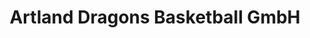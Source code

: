 ---
title: "Artland Dragons Basketball GmbH"
url: /quakenbrueck/artland-dragons-basketball-gmbh/
shop: Sport
---